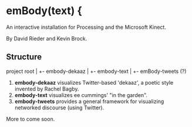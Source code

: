 emBody(text) {
==========

An interactive installation for Processing and the Microsoft Kinect. 

By David Rieder and Kevin Brock.


Structure
---------

project root
 |
 +- embody-dekaaz
 |
 +- embody-text
 |
 +- emBody-tweets (?)

1. __embody-dekaaz__ visualizes Twitter-based 'dekaaz', a poetic style invented by Rachel Bagby.
2. __embody-text__ visualizes ee cummings' "in the garden".
3. __embody-tweets__ provides a general framework for visualizing networked discourse (using Twitter).

More to come soon.
